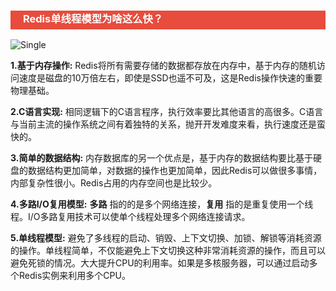 <h3 style="padding-bottom:6px; padding-left:20px; color:#ffffff; background-color:#E74C3C;">Redis单线程模型为啥这么快？</h3>

![Single](https://i.loli.net/2019/02/11/5c610bc32d64e.jpeg)

**1.基于内存操作:** Redis将所有需要存储的数据都存放在内存中，基于内存的随机访问速度是磁盘的10万倍左右，即使是SSD也遥不可及，这是Redis操作快速的重要物理基础。



**2.C语言实现:** 相同逻辑下的C语言程序，执行效率要比其他语言的高很多。C语言与当前主流的操作系统之间有着独特的关系，抛开开发难度来看，执行速度还是蛮快的。



**3.简单的数据结构:** 内存数据库的另一个优点是，基于内存的数据结构要比基于硬盘的数据结构更加简单，对数据的操作也更加简单，因此Redis可以做很多事情，内部复杂性很小。Redis占用的内存空间也是比较少。



**4.多路I/O复用模型:**  **多路** 指的的是多个网络连接，**复用** 指的是重复使用一个线程。I/O多路复用技术可以使单个线程处理多个网络连接请求。



**5.单线程模型:** 避免了多线程的启动、销毁、上下文切换、加锁、解锁等消耗资源的操作。单线程简单，不仅能避免上下文切换这种非常消耗资源的操作，而且可以避免死锁的情况。大大提升CPU的利用率。如果是多核服务器，可以通过启动多个Redis实例来利用多个CPU。